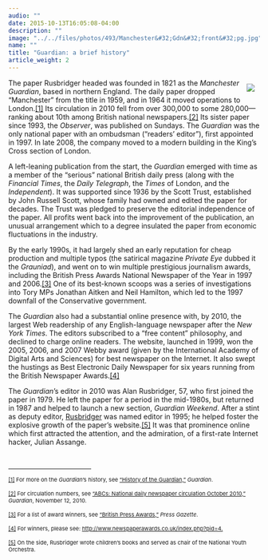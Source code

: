 ```yaml
---
audio: ""
date: 2015-10-13T16:05:08-04:00
description: ""
image: "../../files/photos/493/Manchester&#32;Gdn&#32;front&#32;pg.jpg"
name: ""
title: "Guardian: a brief history"
article_weight: 2
---
```


<div style="float:right;padding:10px">
	<img src="../../files/photos/493/Manchester&#32;Gdn&#32;front&#32;pg.jpg" /></div>
<p>
	The paper Rusbridger headed was founded in 1821 as the <em>Manchester Guardian</em>, based in northern England. The daily paper dropped &ldquo;Manchester&rdquo; from the title in 1959, and in 1964 it moved operations to London.<a href="case_id_70_id_626.html#_ftn1" name="_ftnref1" title="">[1]</a> Its circulation in 2010 fell from over 300,000 to some 280,000&mdash;ranking about 10th among British national newspapers.<a href="case_id_70_id_626.html#_ftn2" name="_ftnref2" title="">[2]</a> Its sister paper since 1993, the <em>Observer</em>, was published on Sundays. The <em>Guardian</em> was the only national paper with an ombudsman (&ldquo;readers&rsquo; editor&rdquo;), first appointed in 1997. In late 2008, the company moved to a modern building in the King&rsquo;s Cross section of London.</p>
<p>
	A left-leaning publication from the start, the <em>Guardian</em> emerged with time as a member of the &ldquo;serious&rdquo; national British daily press (along with the <em>Financial Times</em>, the <em>Daily Telegraph</em>, the <em>Times</em> of London, and the <em>Independent</em>). It was supported since 1936 by the Scott Trust, established by John Russell Scott, whose family had owned and edited the paper for decades. The Trust was pledged to preserve the editorial independence of the paper. All profits went back into the improvement of the publication, an unusual arrangement which to a degree insulated the paper from economic fluctuations in the industry.</p>
<p>
	By the early 1990s, it had largely shed an early reputation for cheap production and multiple typos (the satirical magazine <em>Private Eye</em> dubbed it the <em>Grauniad</em>), and went on to win multiple prestigious journalism awards, including the British Press Awards National Newspaper of the Year in 1997 and 2006.<a href="case_id_70_id_626.html#_ftn3" name="_ftnref3" title="">[3]</a> One of its best-known scoops was a series of investigations into Tory MPs Jonathan Aitken and Neil Hamilton, which led to the 1997 downfall of the Conservative government.</p>
<p>
	The <em>Guardian</em> also had a substantial online presence with, by 2010, the largest Web readership of any English-language newspaper after the <em>New York Times</em>. The editors subscribed to a &ldquo;free content&rdquo; philosophy, and declined to charge online readers. The website, launched in 1999, won the 2005, 2006, and 2007 Webby award (given by the International Academy of Digital Arts and Sciences) for best newspaper on the Internet. It also swept the hustings as Best Electronic Daily Newspaper for six years running from the British Newspaper Awards.<a href="case_id_70_id_626.html#_ftn4" name="_ftnref4" title="">[4]</a></p>
<p>
	The <em>Guardian</em>&rsquo;s editor in 2010 was Alan Rusbridger, 57, who first joined the paper in 1979. He left the paper for a period in the mid-1980s, but returned in 1987 and helped to launch a new section, <em>Guardian Weekend</em>. After a stint as deputy editor, <a href="case_id_70_id_174_c_bio.html">Rusbridger</a> was named editor in 1995; he helped foster the explosive growth of the paper&rsquo;s website.<a href="case_id_70_id_626.html#_ftn5" name="_ftnref5" title="">[5]</a>&nbsp;It was that prominence online which first attracted the attention, and the admiration, of a first-rate Internet hacker, Julian Assange.</p>
<div>
	<br clear="all" />
	<hr align="left" size="1" width="33%" />
	<div id="ftn1">
		<p>
			<span style="font-size: 11px;"><a href="case_id_70_id_626.html#_ftnref1" name="_ftn1" title="">[1]</a> For more on the <em>Guardian</em>&rsquo;s history, see <a class="extlink" href="http://www.guardian.co.uk/gnm-archive/2002/jun/06/1" target="_blank">&ldquo;History of the Guardian,&rdquo;</a> <em>Guardian</em>.</span></p>
	</div>
	<div id="ftn2">
		<p>
			<span style="font-size: 11px;"><a href="case_id_70_id_626.html#_ftnref2" name="_ftn2" title="">[2]</a> For circulation numbers, see <a class="extlink" href="http://www.guardian.co.uk/media/table/2010/nov/12/abcs-national-newspapers" target="_blank">&ldquo;ABCs: National daily newspaper circulation October 2010,&rdquo;</a> <em>Guardian</em>, November 12, 2010.</span></p>
	</div>
	<div id="ftn3">
		<p>
			<span style="font-size: 11px;"><a href="case_id_70_id_626.html#_ftnref3" name="_ftn3" title="">[3]</a> For a list of award winners, see <a class="extlink" href="http://www.pressgazette.co.uk/hybrid.asp?typeCode=99&amp;navcode=92" target="_blank">&ldquo;British Press Awards,&rdquo;</a> <em>Press Gazette</em>.</span></p>
	</div>
	<div id="ftn4">
		<p>
			<span style="font-size: 11px;"><a href="case_id_70_id_626.html#_ftnref4" name="_ftn4" title="">[4]</a> For winners, please see: <a href="http://www.newspaperawards.co.uk/index.php?pid=4">http://www.newspaperawards.co.uk/index.php?pid=4</a><a class="extlink" href="http://www.newspaperawards.co.uk/index.php?pid=4." target="_blank">.</a></span></p>
	</div>
	<div id="ftn5">
		<p>
			<span style="font-size: 11px;"><a href="case_id_70_id_626.html#_ftnref5" name="_ftn5" title="">[5]</a> On the side, Rusbridger wrote children&rsquo;s books and served as chair of the National Youth Orchestra.</span></p>
	</div>
</div>
</div>
